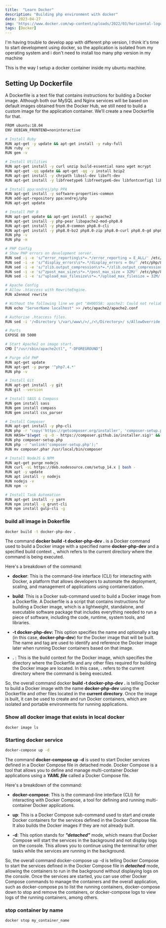 ```yaml
---
title:  "Learn Docker"
description: "Building php environment with docker"
date: 2023-04-27
img: 'https://www.docker.com/wp-content/uploads/2022/03/horizontal-logo-monochromatic-white.png'
tags: [Docker]
---
```


I'm having trouble to develop app with different php version, I think it's time to start development using docker, so the application is isolated from my operating system and i don't need to install too many php version in my machine

This is the way I setup a docker container inside my ubuntu machine.

## Setting Up Dockerfile

A Dockerfile is a text file that contains instructions for building a Docker image. Although both our MySQL and Nginx services will be based on default images obtained from the Docker Hub, we still need to build a custom image for the application container. We’ll create a new Dockerfile for that.

```bash
FROM ubuntu:18.04
ENV DEBIAN_FRONTEND=noninteractive

# Install Ruby
RUN apt-get -y update && apt-get install -y ruby-full
RUN ruby -v
RUN gem -v

# Install Utilities
RUN apt-get install -y curl unzip build-essential nano wget mcrypt
RUN apt-get -qq update && apt-get -qq -y install bzip2
RUN apt-get install -y chrpath libssl-dev libxft-dev
RUN apt-get install -y libfreetype6 libfreetype6-dev libfontconfig1 libfontconfig1-dev

# Install ppa:ondrej/php PPA
RUN apt-get install -y software-properties-common
RUN add-apt-repository ppa:ondrej/php
RUN apt-get update

# Install PHP 8
RUN apt-get update && apt-get install -y apache2
RUN apt-get install -y php-pear libapache2-mod-php8.0
RUN apt-get install -y php8.0-common php8.0-cli
RUN apt-get install -y php8.0-bz2 php8.0-zip php8.0-curl php8.0-gd php8.0-mysql php8.0-xml php8.0-dev php8.0-sqlite php8.0-mbstring php8.0-bcmath
RUN php -v
RUN php -m

# PHP Config
# Show PHP errors on development server.
RUN sed -i -e 's/^error_reporting\s*=.*/error_reporting = E_ALL/' /etc/php/8.0/apache2/php.ini
RUN sed -i -e 's/^display_errors\s*=.*/display_errors = On/' /etc/php/8.0/apache2/php.ini
RUN sed -i -e 's/^zlib.output_compression\s*=.*/zlib.output_compression = Off/' /etc/php/8.0/apache2/php.ini
RUN sed -i -e 's/^zpost_max_size\s*=.*/post_max_size = 32M/' /etc/php/8.0/apache2/php.ini
RUN sed -i -e 's/^upload_max_filesize\s*=.*/upload_max_filesize = 32M/' /etc/php/8.0/apache2/php.ini

# Apache Config
# Allow .htaccess with RewriteEngine.
RUN a2enmod rewrite

# Without the following line we get "AH00558: apache2: Could not reliably determine the server's fully qualified domain name".
RUN echo "ServerName localhost" >> /etc/apache2/apache2.conf

# Authorise .htaccess files.
RUN sed -i '/<Directory \/var\/www\/>/,/<\/Directory>/ s/AllowOverride None/AllowOverride All/' /etc/apache2/apache2.conf

# Ports
EXPOSE 80 5000

# Start Apache2 on image start.
CMD ["/usr/sbin/apache2ctl", "-DFOREGROUND"]

# Purge old PHP
RUN apt-get update
RUN apt-get -y purge '^php7.4.*'
RUN php -v

# Install Git
RUN apt-get install -y git
RUN git --version

# Install SASS & Compass
RUN gem install sass
RUN gem install compass
RUN gem install css_parser

# Install Composer
RUN apt-get install -y php-cli
RUN php -r "copy('https://getcomposer.org/installer', 'composer-setup.php');"
RUN HASH="$(wget -q -O - https://composer.github.io/installer.sig)" && php -r "if (hash_file('SHA384', 'composer-setup.php') === '$HASH') { echo 'Installer verified'; } else { echo 'Installer corrupt'; unlink('composer-setup.php'); } echo PHP_EOL;"
RUN php composer-setup.php
RUN php -r "unlink('composer-setup.php');"
RUN mv composer.phar /usr/local/bin/composer

# Install NodeJS & NPM
RUN apt-get purge nodejs
RUN curl -sL https://deb.nodesource.com/setup_14.x | bash -
RUN apt -y update
RUN apt install -y nodejs
RUN nodejs -v
RUN npm -v

# Install Task Automation
RUN apt-get install -y yarn
RUN npm install -g grunt-cli
RUN npm install gulp-cli -g
```

### build all image in **Dokerfile**
```bash
docker build -t docker-php-dev .
```

The command **docker build -t docker-php-dev .** is a Docker command used to build a Docker image with a specified name **docker-php-dev** and a specified build context **.**, which refers to the current directory where the command is being executed.

Here's a breakdown of the command:
- **docker**: This is the command-line interface (CLI) for interacting with Docker, a platform that allows developers to automate the deployment, scaling, and management of applications using containerization.

- **build**: This is a Docker sub-command used to build a Docker image from a Dockerfile. A Dockerfile is a script that contains instructions for building a Docker image, which is a lightweight, standalone, and executable software package that includes everything needed to run a piece of software, including the code, runtime, system tools, and libraries.

- **-t docker-php-dev:** This option specifies the name and optionally a tag (in this case, **docker-php-dev**) for the Docker image that will be built. The name and tag are used to identify and reference the Docker image later when running Docker containers based on that image.

- **.** : This is the build context for the Docker image, which specifies the directory where the Dockerfile and any other files required for building the Docker image are located. In this case, **.** refers to the current directory where the command is being executed.

So, the overall command docker **build -t docker-php-dev .** is telling Docker to build a Docker image with the name **docker-php-dev** using the Dockerfile and other files located in the **current directory**. Once the image is built, it can be used to create and run Docker containers, which are isolated and portable environments for running applications.

### Show all docker image that exists in local docker
```
docker image ls
```

### Starting docker service
```bash
docker-compose up -d
```
The command **docker-compose up -d** is used to start Docker services defined in a Docker Compose file in detached mode. Docker Compose is a tool that allows you to define and manage multi-container Docker applications using a ___YAML file___ called a Docker Compose file.

Here's a breakdown of the command:

- **docker-compose**: This is the command-line interface (CLI) for interacting with Docker Compose, a tool for defining and running multi-container Docker applications.

- **up**: This is a Docker Compose sub-command used to start and create Docker containers for the services defined in the Docker Compose file. It also builds the Docker images if they are not already built.

- **-d**: This option stands for ___"detached"___ mode, which means that Docker Compose will start the services in the background and not display logs on the console. This allows you to continue using the terminal for other tasks while the services are running in the background.

So, the overall command docker-compose up -d is telling Docker Compose to start the services defined in the Docker Compose file in ___detached___ mode, allowing the containers to run in the background without displaying logs on the console. Once the services are started, you can use other Docker Compose commands to manage the containers and the overall application, such as docker-compose ps to list the running containers, docker-compose down to stop and remove the containers, or docker-compose logs to view logs of the running containers, among others.

### stop container by name
```bash
docker stop my_container_name
```
